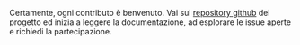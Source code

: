Certamente, ogni contributo è benvenuto. 
Vai sul <a href="https://github.com/ittagnelli/SARP" target="_blank">repository github</a> del progetto ed inizia a leggere la documentazione, 
ad esplorare le issue aperte e richiedi la partecipazione.


